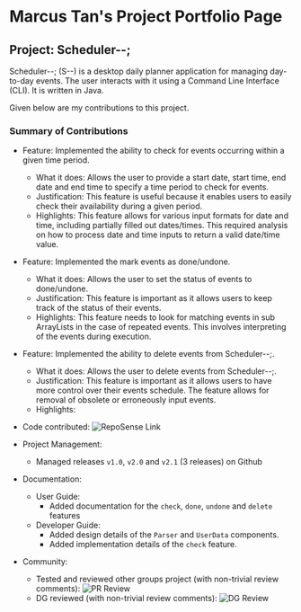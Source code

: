 # Marcus Tan's Project Portfolio Page

## Project: Scheduler--;

Scheduler--; (S--) is a desktop daily planner application for managing day-to-day events. The user interacts with it using a Command Line Interface (CLI). It is written in Java.

Given below are my contributions to this project.

### Summary of Contributions

- Feature: Implemented the ability to check for events occurring within a given time period.
    - What it does: Allows the user to provide a start date, start time, end date and end time to specify a time period to check for events.
    - Justification: This feature is useful because it enables users to easily check their availability during a given period.
    - Highlights: This feature allows for various input formats for date and time, including partially filled out dates/times. This required analysis on how to process date and time inputs to return a valid date/time value.
    
- Feature: Implemented the mark events as done/undone.
    - What it does: Allows the user to set the status of events to done/undone.
    - Justification: This feature is important as it allows users to keep track of the status of their events.
    - Highlights: This feature needs to look for matching events in sub ArrayLists in the case of repeated events. This involves interpreting of the events during execution. 
    
- Feature: Implemented the ability to delete events from Scheduler--;.
    - What it does: Allows the user to delete events from Scheduler--;.
    - Justification: This feature is important as it allows users to have more control over their events schedule. The feature allows for removal of obsolete or erroneously input events.
    - Highlights: 
    
- Code contributed: ![RepoSense Link](https://nus-cs2113-ay2021s1.github.io/tp-dashboard/#breakdown=true&search=marcursor&sort=groupTitle&sortWithin=title&since=2020-09-27&timeframe=commit&mergegroup=&groupSelect=groupByRepos&checkedFileTypes=docs~functional-code~test-code~other&tabOpen=true&tabType=authorship&tabAuthor=marcursor&tabRepo=AY2021S1-CS2113T-T12-4%2Ftp%5Bmaster%5D&authorshipIsMergeGroup=false&authorshipFileTypes=docs~functional-code~test-code~other)

- Project Management: 
    - Managed releases `v1.0`, `v2.0` and `v2.1` (3 releases) on Github

- Documentation:
    - User Guide:
        - Added documentation for the `check`, `done`, `undone` and `delete` features
    - Developer Guide:
        - Added design details of the `Parser` and `UserData` components.
        - Added implementation details of the `check` feature.

- Community:
    - Tested and reviewed other groups project (with non-trivial review comments): ![PR Review](https://github.com/marcursor/ped/issues)
    - DG reviewed (with non-trivial review comments): ![DG Review](https://github.com/nus-cs2113-AY2021S1/tp/pull/4#pullrequestreview-519320304)
